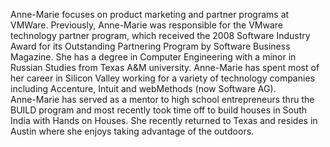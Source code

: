 ﻿---
name: Anne-Marie Clegg
description: Director, Global Alliance Marketing, EMC and Pivotal at VMware
picture: anne-marie.jpg
categories: ideation entrepreneurship marketing
---

Anne-Marie focuses on product marketing and partner programs at VMWare. Previously, Anne-Marie was responsible for the VMware technology partner program, which received the 2008 Software Industry Award for its Outstanding Partnering Program by Software Business Magazine.  She has a degree in Computer Engineering with a minor in Russian Studies from Texas A&M university. Anne-Marie has spent most of her career in Silicon Valley working for a variety of technology companies including Accenture, Intuit and webMethods (now Software AG).
<br>
Anne-Marie has served as a mentor to high school entrepreneurs thru the BUILD program and most recently took time off to build houses in South India with Hands on Houses.  She recently returned to Texas and resides in Austin where she enjoys taking advantage of the outdoors.

